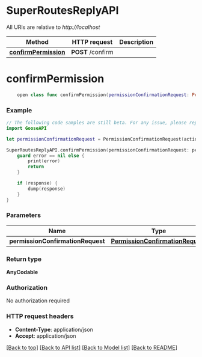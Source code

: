 # SuperRoutesReplyAPI

All URIs are relative to *http://localhost*

Method | HTTP request | Description
------------- | ------------- | -------------
[**confirmPermission**](SuperRoutesReplyAPI.md#confirmpermission) | **POST** /confirm | 


# **confirmPermission**
```swift
    open class func confirmPermission(permissionConfirmationRequest: PermissionConfirmationRequest, completion: @escaping (_ data: AnyCodable?, _ error: Error?) -> Void)
```



### Example
```swift
// The following code samples are still beta. For any issue, please report via http://github.com/OpenAPITools/openapi-generator/issues/new
import GooseAPI

let permissionConfirmationRequest = PermissionConfirmationRequest(action: "action_example", id: "id_example", principalType: PrincipalType(), sessionId: "sessionId_example") // PermissionConfirmationRequest | 

SuperRoutesReplyAPI.confirmPermission(permissionConfirmationRequest: permissionConfirmationRequest) { (response, error) in
    guard error == nil else {
        print(error)
        return
    }

    if (response) {
        dump(response)
    }
}
```

### Parameters

Name | Type | Description  | Notes
------------- | ------------- | ------------- | -------------
 **permissionConfirmationRequest** | [**PermissionConfirmationRequest**](PermissionConfirmationRequest.md) |  | 

### Return type

**AnyCodable**

### Authorization

No authorization required

### HTTP request headers

 - **Content-Type**: application/json
 - **Accept**: application/json

[[Back to top]](#) [[Back to API list]](../README.md#documentation-for-api-endpoints) [[Back to Model list]](../README.md#documentation-for-models) [[Back to README]](../README.md)

